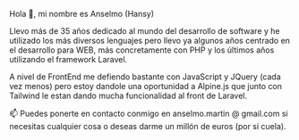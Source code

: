 Hola 👋, mi nombre es Anselmo (Hansy)

Llevo más de 35 años dedicado al mundo del desarrollo de software y he utilizado los más diversos lenguajes pero llevo ya algunos años centrado en el desarrollo para WEB, más concretamente con PHP y los últimos años utilizando el framework Laravel.

A nivel de FrontEnd me defiendo bastante con JavaScript y JQuery (cada vez menos) pero estoy dandole una oportunidad a Alpine.js que junto con Tailwind le estan dando mucha funcionalidad al front de Laravel.

📫 Puedes ponerte en contacto conmigo en anselmo.martin @ gmail.com si necesitas cualquier cosa o deseas darme un millón de euros (por si cuela).
